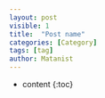 ```yaml
---
layout: post
visible: 1
title:  "Post name"
categories: [Category]
tags: [tag]
author: Matanist
---
```


* content
{:toc}

